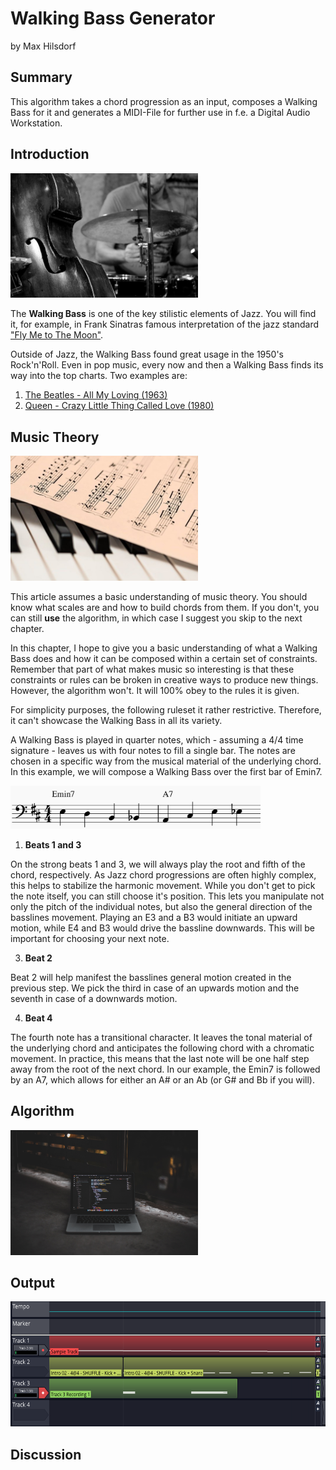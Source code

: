 # Walking Bass Generator
by Max Hilsdorf

## Summary

This algorithm takes a chord progression as an input, composes a Walking Bass for it and generates a MIDI-File for further use in f.e. a Digital Audio Workstation.

## Introduction

<img src="images/jazz_band.jpg" alt="jazz_band" width="300"/>

The **Walking Bass** is one of the key stilistic elements of Jazz.
You will find it, for example, in Frank Sinatras famous interpretation of the jazz standard 
["Fly Me to The Moon"](https://www.youtube.com/watch?v=ZEcqHA7dbwM).

Outside of Jazz, the Walking Bass found great usage in the 1950's Rock'n'Roll. 
Even in pop music, every now and then a Walking Bass finds its way into the top charts. Two examples are:
1. [The Beatles - All My Loving (1963)](https://www.youtube.com/watch?v=TSpiwK5fig0)
2. [Queen - Crazy Little Thing Called Love (1980)](https://www.youtube.com/watch?v=zO6D_BAuYCI)

## Music Theory

<img src="images/sheet_music.jpg" alt="sheet_music" width="300"/>

This article assumes a basic understanding of music theory. You should know what scales are and how to build chords from them. If you don't, you can still **use** the algorithm, in which case I suggest you skip to the next chapter.

In this chapter, I hope to give you a basic understanding of what a Walking Bass does and how it can be composed within a certain set of constraints. Remember that part of what makes music so interesting is that these constraints or rules can be broken in creative ways to produce new things. However, the algorithm won't. It will 100% obey to the rules it is given.

For simplicity purposes, the following ruleset it rather restrictive. Therefore, it can't showcase the Walking Bass in all its variety.

A Walking Bass is played in quarter notes, which - assuming a 4/4 time signature - leaves us with four notes to fill a single bar. The notes are chosen in a specific way from the musical material of the underlying chord. In this example, we will compose a Walking Bass over the first bar of Emin7.

<img src="images/notation example 1.PNG" alt="notation example 1" width="400"/>

1. **Beats 1 and 3**

On the strong beats 1 and 3, we will always play the root and fifth of the chord, respectively. As Jazz chord progressions are often highly complex, this helps to stabilize the harmonic movement. While you don't get to pick the note itself, you can still choose it's position. This lets you manipulate not only the pitch of the individual notes, but also the general direction of the basslines movement. Playing an E3 and a B3 would initiate an upward motion, while E4 and B3 would drive the bassline downwards. This will be important for choosing your next note.

3. **Beat 2**

Beat 2 will help manifest the basslines general motion created in the previous step. We pick the third in case of an upwards motion and the seventh in case of a downwards motion.

4. **Beat 4**

The fourth note has a transitional character. It leaves the tonal material of the underlying chord and anticipates the following chord with a chromatic movement. In practice, this means that the last note will be one half step away from the root of the next chord. In our example, the Emin7 is followed by an A7, which allows for either an A# or an Ab (or G# and Bb if you will).

## Algorithm

<img src="images/algorithm.jpg" alt="code" width="300"/>

## Output

<img src="images/daw.PNG" alt="code" height="200"/>

## Discussion

